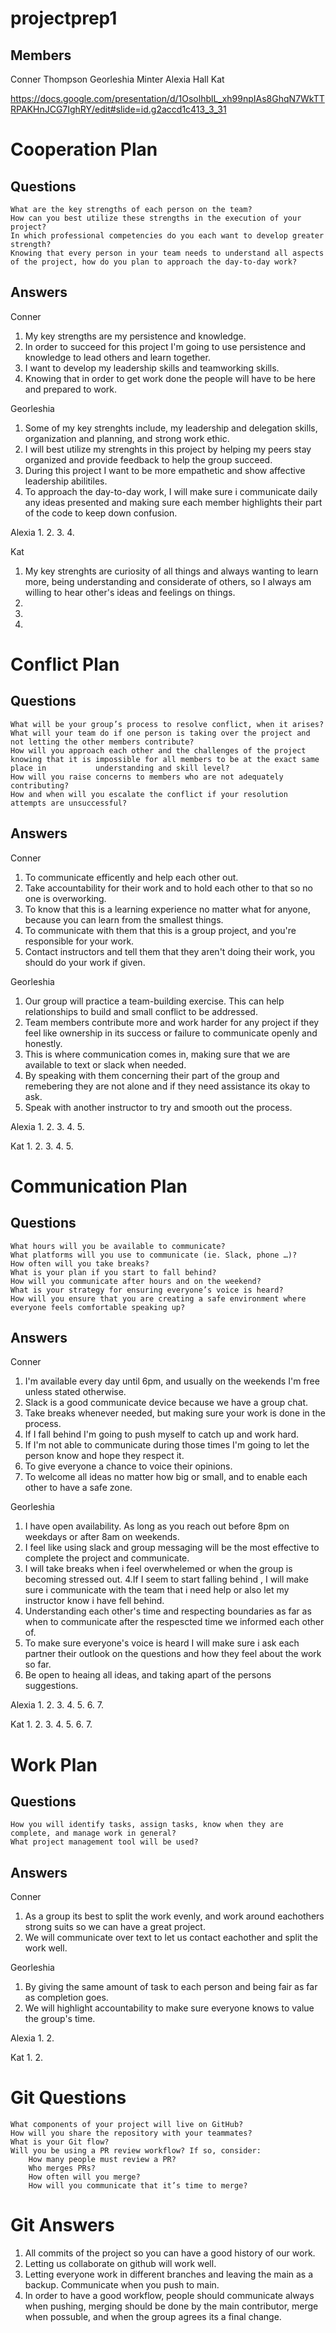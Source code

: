 # projectprep1

## Members
Conner Thompson
Georleshia Minter
Alexia Hall
Kat

https://docs.google.com/presentation/d/1OsolhblL_xh99npIAs8GhqN7WkTTRPAKHnJCG7IghRY/edit#slide=id.g2accd1c413_3_31

# Cooperation Plan

## Questions

    What are the key strengths of each person on the team?
    How can you best utilize these strengths in the execution of your project?
    In which professional competencies do you each want to develop greater strength?
    Knowing that every person in your team needs to understand all aspects of the project, how do you plan to approach the day-to-day work?

 ## Answers
Conner
1. My key strengths are my persistence and knowledge.
2. In order to succeed for this project I'm going to use persistence and knowledge to lead others and learn together.
3. I want to develop my leadership skills and teamworking skills.
4. Knowing that in order to get work done the people will have to be here and prepared to work.

Georleshia
1. Some of my key strenghts include, my leadership and delegation skills, organization and planning, and strong work ethic.
2. I will best utilize my strenghts in this project by helping my peers stay organized and provide feedback to help the group succeed. 
3. During this project I want to be more empathetic and show affective leadership abilitiles. 
4. To approach the day-to-day work, I will make sure i communicate daily any ideas presented and making sure each member highlights their part of the code to keep down confusion.

Alexia
1.
2.
3.
4.

Kat
1. My key strenghts are curiosity of all things and always wanting to learn more, being understanding and considerate of others, so I always am willing to hear other's ideas and feelings on things.
2.
3.
4.

# Conflict Plan

## Questions


    What will be your group’s process to resolve conflict, when it arises?
    What will your team do if one person is taking over the project and not letting the other members contribute?
    How will you approach each other and the challenges of the project knowing that it is impossible for all members to be at the exact same place in           understanding and skill level?
    How will you raise concerns to members who are not adequately contributing?
    How and when will you escalate the conflict if your resolution attempts are unsuccessful?
    
## Answers

Conner
1. To communicate efficently and help each other out.
2. Take accountability for their work and to hold each other to that so no one is overworking.
3. To know that this is a learning experience no matter what for anyone, because you can learn from the smallest things.
4. To communicate with them that this is a group project, and you're responsible for your work.
5. Contact instructors and tell them that they aren't doing their work, you should do your work if given.

Georleshia
1. Our group will practice a team-building exercise. This can help relationships to build and small conflict to be addressed.
2. Team members contribute more and work harder for any project if they feel like ownership in its success or failure to communicate openly and honestly.
3. This is where communication comes in, making sure that we are available to text or slack when needed. 
4. By speaking with them concerning their part of the group and remebering they are not alone and if they need assistance its okay to ask.
5. Speak with another instructor to try and smooth out the process.

Alexia
1.
2.
3.
4.
5.

Kat
1.
2.
3.
4.
5.

# Communication Plan

##  Questions


    What hours will you be available to communicate?
    What platforms will you use to communicate (ie. Slack, phone …)?
    How often will you take breaks?
    What is your plan if you start to fall behind?
    How will you communicate after hours and on the weekend?
    What is your strategy for ensuring everyone’s voice is heard?
    How will you ensure that you are creating a safe environment where everyone feels comfortable speaking up?

## Answers

Conner
1. I'm available every day until 6pm, and usually on the weekends I'm free unless stated otherwise.
2. Slack is a good communicate device because we have a group chat.
3. Take breaks whenever needed, but making sure your work is done in the process.
4. If I fall behind I'm going to push myself to catch up and work hard.
5. If I'm not able to communicate during those times I'm going to let the person know and hope they respect it.
6. To give everyone a chance to voice their opinions.
7. To welcome all ideas no matter how big or small, and to enable each other to have a safe zone.

Georleshia
1. I have open availability. As long as you reach out before 8pm on weekdays or after 8am on weekends.
2. I feel like using slack and group messaging will be the most effective to complete the project and communicate.
3. I will take breaks when i feel overwhelemed or when the group is becoming stressed out.
4.If I seem to start falling behind , I will make sure i communicate with the team that i need help or also let my instructor know i have fell behind.
5. Understanding each other's time and respecting boundaries as far as when to communicate after the respescted time we informed each other of.
6. To make sure everyone's voice is heard I will make sure i ask each partner their outlook on the questions and how they feel about the work so far.
7. Be open to heaing all ideas, and taking apart of the persons suggestions.

Alexia
1.
2.
3.
4.
5.
6.
7.

Kat
1.
2.
3.
4.
5.
6.
7.

# Work Plan

## Questions


    How you will identify tasks, assign tasks, know when they are complete, and manage work in general?
    What project management tool will be used?

## Answers
Conner
1. As a group its best to split the work evenly, and work around eachothers strong suits so we can have a great project.
2. We will communicate over text to let us contact eachother and split the work well.

Georleshia
1. By giving the same amount of task to each person and being fair as far as completion goes.
2. We will highlight accountability to make sure everyone knows to value the group's time.


Alexia
1.
2.


Kat
1.
2.


# Git Questions

    What components of your project will live on GitHub?
    How will you share the repository with your teammates?
    What is your Git flow?
    Will you be using a PR review workflow? If so, consider:
        How many people must review a PR?
        Who merges PRs?
        How often will you merge?
        How will you communicate that it’s time to merge?

# Git Answers

1. All commits of the project so you can have a good history of our work.
2. Letting us collaborate on github will work well.
3. Letting everyone work in different branches and leaving the main as a backup. Communicate when you push to main.
4. In order to have a good workflow, people should communicate always when pushing, merging should be done by the main contributor, merge when possuble, and when the group agrees its a final change.

